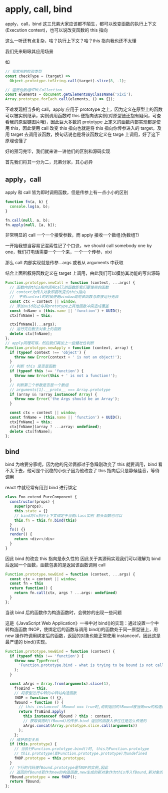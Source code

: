 # apply, call, bind

apply，call，bind 这三兄弟大家应该都不陌生，都可以改变函数的执行上下文(Execution context)，也可以说改变函数的 this 指向

这么一听还有点复杂，啥？执行上下文？哈？this 指向我也还不太懂

我们先来瞅瞅其应用场景

如

```js
// 我常用的检验类型
const checkType = (target) =>
  Object.prototype.toString.call(target).slice(8, -1);

// 遍历伪数组HTMLCollection
const elements = document.getElementsByClassName('xixi');
Array.prototype.forEach.call(elements, () => {});
```

不难发现相当多的 call，apply 应用于 prototype 之上，因为定义在原型上的函数可以被实例继承，实例调用函数时 this 便指向该实例(对原型链还抱有疑问，可查看我的原型链图片哦)，因此巨大多数的 prototype 上定义的函数内部实现都是使用 this，因此使用 call 改变 this 指向也就是将 this 指向你传参进入的 target，及用 target 去调用该函数，换句话说也是将该函数定义在 targe 上调用，好了这下原理也懂了

好的预习完毕，我们就来讲一讲他们的区别和源码实现

首先我们将其一分为二，兄弟分家，其心必异

## apply，call

apply 和 call 皆为即时调用函数，但是传参上有一点小小的区别

```js
function fn(a, b) {
  console.log(a, b);
}

fn.call(null, a, b);
fn.apply(null, [a, b]);
```

非常明显的 call 一个一个接受参数，而 apply 接收一个数组(伪数组?)

一开始我想当容易记混索性记了个口诀，we should call somebody one by one，我们打电话需要一个一个来，一个一个传参，xixi

那么 call 内部实现就是传参...args 或者从 arguments 中获取

结合上面所叙将函数定义在 target 上调用，由此我们可以模仿其功能的写出源码

```js
Function.prototype.newCall = function (context, ...args) {
  // 函数内的this指向调用call的函数即我们要使用的函数
  // context为传入对象即要改变的this指向
  //  不传context的时候便是window调用该函数与直接运行无异
  const ctx = context || window;
  // 添加uuid防止与其prototype上其他函数冲突造成覆盖
  const fnName = (this.name || 'function') + UUID();
  ctx[fnName] = this;

  ctx[fnName](...args);
  // 运行完后删去对象上的函数
  delete ctx[fnName];
};
// apply同理可得，然后我们再加上一些健壮性判断
Function.prototype.newApply = function (context, array) {
  if (typeof context !== 'object') {
    throw new Error(context + ' is not an object!');
  }
  // 判断 this 是否是函数
  if (typeof this !== 'function') {
    throw new Error(this + ' is not a function!');
  }
  // 判断第二个参数是否是一个数组
  // arguments[1].__proto__ === Array.prototype
  if (array && !array instanceof Array) {
    throw new Error('the Args should be an Array');
  }

  const ctx = context || window;
  const fnName = (this.name || 'function') + UUID();
  ctx[fnName] = this;
  ctx[fnName](array ? ...array: undefined);
  delete ctx[fnName];
};
```

## bind

bind 为啥要分家呢，因为他的兄弟俩都过于急躁刚改变了 this 就要调用，bind 看不太下去，他可是个沉稳的小伙子因为他改变了 this 指向后只是静候佳音，等待调用

react 中就经常有用到 bind 进行绑定

```js
class Foo extend PureComponent {
  constructor(props) {
    super(props);
    this.state = {}
    // bind将fn执行上下文绑定于当前class实例 箭头函数也可以
    this.fn = this.fn.bind(this)
  }
  fn() {}
  render() {
    return <div></div>
  }
}
```

因此 bind 的改变 this 指向是永久性的
因此关于其源码实现我们可以理解为 bind 后返回一个函数，函数包裹的是返回该函数调用 call

```js
Function.prototype.newBind = function (context, ...args) {
  const ctx = context || window;
  const fn = this
  return function() {
    return fn.call(ctx, args ? ...args: undefined)
  }
};
```

当该 bind 后的函数作为构造函数时，会微妙的出现一些问题

这是《JavaScript Web Application》一书中对 bind()的实现：通过设置一个中转构造函数 fNOP，使绑定后的函数与调用 bind()的函数处于同一原型链上，用 new 操作符调用绑定后的函数，返回的对象也能正常使用 instanceof，因此这是最严谨的 bind()实现。

```js
Function.prototype.newBind = function (context) {
  if (typeof this !== 'function') {
    throw new TypeError(
      'Function.prototype.bind - what is trying to be bound is not callable'
    );
  }

  const aArgs = Array.from(arguments).slice(1),
    fToBind = this,
    // 将原型进行中转的中转站构造函数
    fNOP = function () {},
    fBound = function () {
      // this instanceof fBound === true时,说明返回的fBound被当做new的构造函数调用
      return fToBind.apply(
        this instanceof fBound ? this : context,
        // 获取调用时(fBound)的传参.bind 返回的函数入参往往是这么传递的
        aArgs.concat(Array.prototype.slice.call(arguments))
      );
    };
  // 维护原型关系
  if (this.prototype) {
    // 当执行Function.prototype.bind()时, this为Function.prototype
    // this.prototype(即Function.prototype.prototype)为undefined
    fNOP.prototype = this.prototype;
  }
  // 下行的代码使fBound.prototype是fNOP的实例,因此
  // 返回的fBound若作为new的构造函数,new生成的新对象作为this传入fBound,新对象的__proto__就是fNOP的实例
  fBound.prototype = new fNOP();
  return fBound;
};
```
